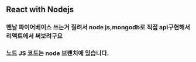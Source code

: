 ## React with Nodejs

### 맨날 파이어베이스 쓰는거 질려서 node js,mongodb로 직접 api구현해서 리액트에서 써보려구요

### 노드 JS 코드는 node 브랜치에 있습니다.

